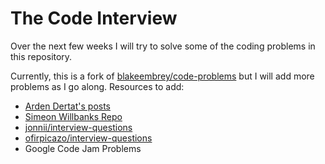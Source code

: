 # The Code Interview

Over the next few weeks I will try to solve some of the coding problems in this
repository.

Currently, this is a fork of [blakeembrey/code-problems](https://github.com/blakeembrey/code-problems) but I will add more problems as I go along.
Resources to add:
  * [Arden Dertat's posts](http://www.ardendertat.com/2012/01/09/programming-interview-questions/)
  * [Simeon Willbanks Repo](https://github.com/simeonwillbanks/google-interview-questions/tree/master/questions)
  * [jonnii/interview-questions](https://github.com/jonnii/interview-questions)
  * [ofirpicazo/interview-questions](https://github.com/ofirpicazo/interview-questions/tree/master/python)
  * Google Code Jam Problems
